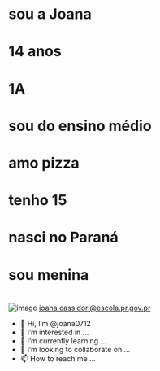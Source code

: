 #                        sou a Joana
#                          14 anos
#                            1A
#                     sou do ensino médio
#                         amo pizza
#                          tenho 15
#                      nasci no Paraná
#                        sou menina
#














![image](https://user-images.githubusercontent.com/110929043/184941550-d539931e-ecff-4696-8fd0-93fbaacf5c28.png)
joana.cassidori@escola.pr.gov.pr






- 👋 Hi, I’m @joana0712
- 👀 I’m interested in ...
- 🌱 I’m currently learning ...
- 💞️ I’m looking to collaborate on ...
- 📫 How to reach me ...

<!---
joana0712/joana0712 is a ✨ special ✨ repository because its `README.md` (this file) appears on your GitHub profile.
You can click the Preview link to take a look at your changes.
--->
